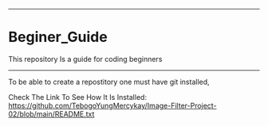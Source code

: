 ____________________________________________________________
# Beginer_Guide
This repository Is a guide for coding beginners
____________________________________________________________
To be able to create a repostitory one must have git installed,

Check The Link To See How It Is Installed: https://github.com/TebogoYungMercykay/Image-Filter-Project-02/blob/main/README.txt
